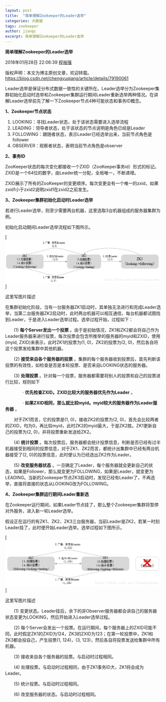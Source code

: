 ```yaml
---
layout: post
title:  "简单理解Zookeeper的Leader选举"
categories: 大数据
tags: zookeeper
author: jiangc
excerpt: 简单理解Zookeeper的Leader选举
---
```

**简单理解Zookeeper的Leader选举**

2018年01月28日 22:06:39 [程裕强](https://me.csdn.net/chengyuqiang)

 版权声明：本文为博主原创文章，欢迎转载。 https://blog.csdn.net/chengyuqiang/article/details/79190061

Leader选举是保证分布式数据一致性的关键所在。Leader选举分为Zookeeper集群初始化启动时选举和Zookeeper集群运行期间Leader重新选举两种情况。在讲解Leader选举前先了解一下Zookeeper节点4种可能状态和事务ID概念。

**1、Zookeeper节点状态**

1. LOOKING：寻找Leader状态，处于该状态需要进入选举流程
2. LEADING：领导者状态，处于该状态的节点说明是角色已经是Leader
3. FOLLOWING：跟随者状态，表示Leader已经选举出来，当前节点角色是follower
4. OBSERVER：观察者状态，表明当前节点角色是observer

**2、事务ID**

ZooKeeper状态的每次变化都接收一个ZXID（ZooKeeper事务id）形式的标记。ZXID是一个64位的数字，由Leader统一分配，全局唯一，不断递增。

ZXID展示了所有的ZooKeeper的变更顺序。每次变更会有一个唯一的zxid，如果zxid1小于zxid2说明zxid1在zxid2之前发生。

**3、Zookeeper集群初始化启动时Leader选举**

若进行Leader选举，则至少需要两台机器，这里选取3台机器组成的服务器集群为例。

初始化启动期间Leader选举流程如下图所示。

[![image](/images/2018\01\zookeeper\1569798522710.jpg "image")]

这里写图片描述

在集群初始化阶段，当有一台服务器ZK1启动时，其单独无法进行和完成Leader选举，当第二台服务器ZK2启动时，此时两台机器可以相互通信，每台机器都试图找到Leader，于是进入Leader选举过程。选举过程开始，过程如下：

　　(1)  **每个Server发出一个投票** 。由于是初始情况，ZK1和ZK2都会将自己作为Leader服务器来进行投票，每次投票会包含所推举的服务器的myid和ZXID，使用(myid, ZXID)来表示，此时ZK1的投票为(1, 0)，ZK2的投票为(2, 0)，然后各自将这个投票发给集群中其他机器。

　　(2)  **接受来自各个服务器的投票** 。集群的每个服务器收到投票后，首先判断该投票的有效性，如检查是否是本轮投票、是否来自LOOKING状态的服务器。

　　(3)  **处理投票** 。针对每一个投票，服务器都需要将别人的投票和自己的投票进行比较，规则如下

　　　　·  **优先检查ZXID。ZXID比较大的服务器优先作为Leader** 。

　　　　·  **如果ZXID相同，那么就比较myid。myid较大的服务器作为Leader服务器** 。

　　对于ZK1而言，它的投票是(1, 0)，接收ZK2的投票为(2, 0)，首先会比较两者的ZXID，均为0，再比较myid，此时ZK2的myid最大，于是ZK2胜。ZK1更新自己的投票为(2, 0)，并将投票重新发送给ZK2。

　　(4)  **统计投票** 。每次投票后，服务器都会统计投票信息，判断是否已经有过半机器接受到相同的投票信息，对于ZK1、ZK2而言，都统计出集群中已经有两台机器接受了(2, 0)的投票信息，此时便认为已经选出ZK2作为Leader。

　　(5)  **改变服务器状态** 。一旦确定了Leader，每个服务器就会更新自己的状态，如果是Follower，那么就变更为FOLLOWING，如果是Leader，就变更为LEADING。当新的Zookeeper节点ZK3启动时，发现已经有Leader了，不再选举，直接将直接的状态从LOOKING改为FOLLOWING。

**4、Zookeeper集群运行期间Leader重新选**

在Zookeeper运行期间，如果Leader节点挂了，那么整个Zookeeper集群将暂停对外服务，进入新一轮Leader选举。

假设正在运行的有ZK1、ZK2、ZK3三台服务器，当前Leader是ZK2，若某一时刻Leader挂了，此时便开始Leader选举。选举过程如下图所示。

[![image](/images/2018\01\zookeeper\1569798522718.jpg "image")]

这里写图片描述

　　(1) 变更状态。Leader挂后，余下的非Observer服务器都会讲自己的服务器状态变更为LOOKING，然后开始进入Leader选举过程。

　　(2) 每个Server会发出一个投票。在运行期间，每个服务器上的ZXID可能不同，此时假定ZK1的ZXID为124，ZK3的ZXID为123；在第一轮投票中，ZK1和ZK3都会投自己，产生投票(1, 124)，(3, 123)，然后各自将投票发送给集群中所有机器。

　　(3) 接收来自各个服务器的投票。与启动时过程相同。

　　(4) 处理投票。与启动时过程相同，由于ZK1事务ID大，ZK1将会成为Leader。

　　(5) 统计投票。与启动时过程相同。

　　(6) 改变服务器的状态。与启动时过程相同。
